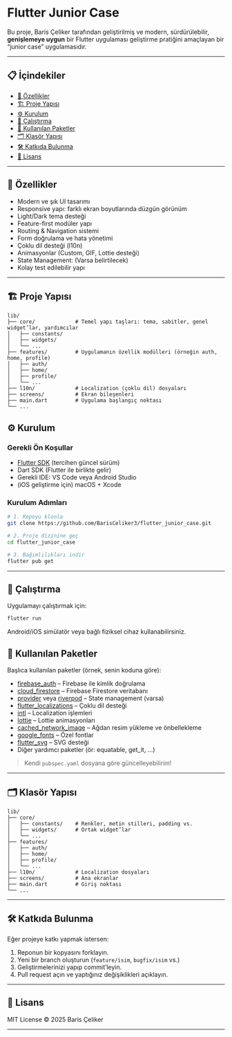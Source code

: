 # Flutter Junior Case

Bu proje, Baris Çeliker tarafından geliştirilmiş ve modern, sürdürülebilir, **genişlemeye uygun** bir Flutter uygulaması geliştirme pratiğini amaçlayan bir “junior case” uygulamasıdır.

---

## 📋 İçindekiler

- [📌 Özellikler](#-özellikler)
- [🏗️ Proje Yapısı](#-proje-yapısı)
- [⚙️ Kurulum](#-kurulum)
- [🚀 Çalıştırma](#-çalıştırma)
- [🔌 Kullanılan Paketler](#-kullanılan-paketler)
- [🗂 Klasör Yapısı](#-klasör-yapısı)
- [🛠️ Katkıda Bulunma](#-katkıda-bulunma)
- [📄 Lisans](#-lisans)

---

## 📌 Özellikler

- Modern ve şık UI tasarımı
- Responsive yapı: farklı ekran boyutlarında düzgün görünüm
- Light/Dark tema desteği
- Feature-first modüler yapı
- Routing & Navigation sistemi
- Form doğrulama ve hata yönetimi
- Çoklu dil desteği (l10n)
- Animasyonlar (Custom, GIF, Lottie desteği)
- State Management: (Varsa belirtilecek)
- Kolay test edilebilir yapı

---

## 🏗️ Proje Yapısı

```
lib/
├── core/             # Temel yapı taşları: tema, sabitler, genel widget’lar, yardımcılar
│   ├── constants/
│   ├── widgets/
│   └── ...
├── features/         # Uygulamanın özellik modülleri (örneğin auth, home, profile)
│   ├── auth/
│   ├── home/
│   ├── profile/
│   └── ...
├── l10n/             # Localization (çoklu dil) dosyaları
├── screens/          # Ekran bileşenleri
├── main.dart         # Uygulama başlangıç noktası
└── ...
```



## ⚙️ Kurulum

### Gerekli Ön Koşullar

- [Flutter SDK](https://flutter.dev/docs/get-started/install) (tercihen güncel sürüm)
- Dart SDK (Flutter ile birlikte gelir)
- Gerekli IDE: VS Code veya Android Studio
- (iOS geliştirme için) macOS + Xcode

### Kurulum Adımları

```bash
# 1. Repoyu klonla
git clone https://github.com/BarisCeliker3/flutter_junior_case.git

# 2. Proje dizinine geç
cd flutter_junior_case

# 3. Bağımlılıkları indir
flutter pub get
```

---

## 🚀 Çalıştırma

Uygulamayı çalıştırmak için:

```bash
flutter run
```

Android/iOS simülatör veya bağlı fiziksel cihaz kullanabilirsiniz.




## 🔌 Kullanılan Paketler

Başlıca kullanılan paketler (örnek, senin koduna göre):

- [firebase_auth](https://pub.dev/packages/firebase_auth) – Firebase ile kimlik doğrulama
- [cloud_firestore](https://pub.dev/packages/cloud_firestore) – Firebase Firestore veritabanı
- [provider](https://pub.dev/packages/provider) veya [riverpod](https://pub.dev/packages/riverpod) – State management (varsa)
- [flutter_localizations](https://pub.dev/packages/flutter_localizations) – Çoklu dil desteği
- [intl](https://pub.dev/packages/intl) – Localization işlemleri
- [lottie](https://pub.dev/packages/lottie) – Lottie animasyonları
- [cached_network_image](https://pub.dev/packages/cached_network_image) – Ağdan resim yükleme ve önbellekleme
- [google_fonts](https://pub.dev/packages/google_fonts) – Özel fontlar
- [flutter_svg](https://pub.dev/packages/flutter_svg) – SVG desteği
- Diğer yardımcı paketler (ör: equatable, get_it, ...)

> Kendi `pubspec.yaml` dosyana göre güncelleyebilirim!

---

## 🗂 Klasör Yapısı

```
lib/
├── core/
│   ├── constants/    # Renkler, metin stilleri, padding vs.
│   ├── widgets/      # Ortak widget’lar
│   └── ...
├── features/
│   ├── auth/
│   ├── home/
│   ├── profile/
│   └── ...
├── l10n/             # Localization dosyaları
├── screens/          # Ana ekranlar
├── main.dart         # Giriş noktası
└── ...
```

---

## 🛠️ Katkıda Bulunma

Eğer projeye katkı yapmak istersen:

1. Reponun bir kopyasını forklayın.
2. Yeni bir branch oluşturun (`feature/isim`, `bugfix/isim` vs.)
3. Geliştirmelerinizi yapıp commit’leyin.
4. Pull request açın ve yaptığınız değişiklikleri açıklayın.

---

## 📄 Lisans

MIT License © 2025 Baris Çeliker

---
